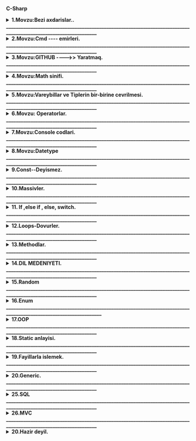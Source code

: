 <b>C-Sharp</b>

<details><summary><b>1.Movzu:Bezi axdarislar..</b></summary><br/>
<a href="https://stackoverflow.com/questions/449887/sending-e-mail-using-c-sharp">1.C# E-mail gondermek yolu !</a><br>
<a href="https://survey.stackoverflow.co/2022/#technology">2.Burada proqram dillerinin ilden ile inkisafina baxa bilerik !</a><br>
<a href="https://app.diagrams.net/#G1mSYKv9CSSXe6tr4bshxjfb5QuU_hI0kP">3.Alqoritim qurmaq ucun isdifade edilen sexemleri bize verir !</a><br>
<a href="https://learn.microsoft.com/en-us/dotnet/csharp/language-reference/keywords/">4.C# da acar sozlere baxmaq !</a><br>
<a href="http://www.java2s.com/Tutorial/CSharp/CatalogCSharp.htm">5.C# ders sayiti !</a><br>
<a href="http://extraconversion.com/base-number">6.Say sisteminin cevrilisi!</a></details>
<b>________________________________________________________________________________________________________________</b>

<details><summary><b>2.Movzu:Cmd ---- emirleri.</b></summary><br/>
1.<b>cd bosluq enter</b> oldugun fayila aparir.<br/> 2.<b>cd bosluq ..</b> bir fayil geri cixir.<br/> 3.<b>cd bosluq fayilin adi</b> adi qeyd edilen fayila kecit edir.<br/> 4.<b>cls</b>acilmis butun melumatlari temizleyir.<br/> 5.<b>dir</b> fayilin icine daxil olur.<br/> 6.<b>mkdir</b> yeni fayil yaradir.<br/> 7.<b>prompt $$</b> yeni setri dollar isaresi ile basladir.<br/> 8.<b>dotnet run</b> emri ise kodu ise salir.<br/> 9.<b>code .</b> visual studio coda kecid emridir.<br/> 10.<b>echo "" >>.gitignore</b> -- burada yeni cmd ekraninda .gitignore fayili yarada bilerik bu emirle.<br/> 11.<b>rundll32.exe user32.dll,LockWorkStation</b> komputeri cmd ile kilidlemek ucun olan emir.<br/>
<b><i>(Solutions and project)</i></b><br/>
QEYD. Cmd --qara ekrandan istifade ederek biz yeni solutions ve preject yarada bilerik.Bunun ucun bir nece etablari kecmeliyik.Evvelce yeni fayil yaratmaliyiq. Fayili ise mkdir emri ile yarada bilerik bunu yuxarida qeyd etmisem . Yeni Solutions ve project yaradaq..

1.  ci mkdir emri ile fayil yaradiriq.
2.  ci dotnet new sln --name (solutions adi meselen: code)
3.  cu project yaratmaq ucun--> dotnet new console --framework net6.0 --use-program-main emrinden istifade edirik .Burada isdesek net6.0 fersiyani istesek deyise bilerik.
4.  cu ise solutions ve projecti elaqelendiririk-->> dotnet sln (solution adi yeni:code) add 5.project\csproj sonlugu ile biten fayil ve enter.<br/>

<a href="https://learn.microsoft.com/en-us/dotnet/core/tools/dotnet-sln"><b>Axdaris yerine dotnet new sln --name MySolution</b>-yazdiqda asagidaki sekili tapmaq lazimdir.</a><br/>
<i>Sayita daxil olduqdan sonra bu (dotnet new sln --name MySolution) yazilisi tapib isdifade ede bilerik. </i><br/>

<p>
<img src="image\cs35.png" alt="Sekil silinib" title="Yeni solutions yaratmaq."/>
</p><br/>
<p> Axdaris yerine dotnet create new console app project yazzsaq yeni project yaratmaq ucun asagidaki sekil gelecekdir.
<img src="image\cs36.png" alt="Sekil silinib" title="Yeni project yaratmaq."/>
</p><br/> 14.<i> Yaratdigimiz solutions ve projecs elaqelendirmek ucun google axdarisa (dotnet add project solutions create) sayita daxil olduqdan sonra ise qarsimiza cixan (dotnet sln solution.sln add --solution-folder foo1\foo2\foo3 bar.csproj) yazilisdan istifade ederek elaqeni yaradiriq.</i><br/>
<p>
<img src="image\cs37.png" alt="Sekil silinib" title="Yeni solutions yaratmaq."/>
</p><br/>
</details>
<b>________________________________________________________________________________________________________________</b>

<details><summary><b>3.Movzu:GITHUB ---->> Yaratmaq.</b></summary><br/>
    QEYD. Github yaratmaq ucun profile daxil olub qeydiyatdan kecirik, daha sonra ise bir nece emirden isdifade ederek yeni repositories yarada bilerik .
    …or create a new repository on the command line

1.  git clone (linkimizi buraya yerlesdiririk).<br/>
2.  echo "dirnaq arasina ne isdesez yaza bilersiz">> README.md -------->>(readme fayili yaratmaq ucundur.)<br/>
3.  git init ---------->>>(git pafqasi yaratmaq ucundur )<br/>
4.  git add README.md ------->>(readmi fayilini testiq etmek ucun)<br/>
5.  git commit -m "first commit" -----(deyisikliye ad vermek ucun)<br/>
6.  git branch -M main<br/>
7.  git remote add origin https://github.com/xasiyevRandom method./taskkkk.git<br/>
8.  git push -u origin main<br/>
9.  Eger Github-a ilk defe qosuluruqsa onda asgidaki emirleri etmeliyik ardicilliqla.<br/>
<b>a.git</b> config --global user.name "xasiyevsamir"<br/>
<b>b.git</b> config --global user.email "qeydiyyatdan kecdiyimiz email."<br/>
<b>c.git</b> config --global user.password "qeydiyyatdan kecdikde yaratdigimiz password."<br/>
<b>d.git</b> config user.name "xasiyevsamir"<br/>
<b>e.git</b> config user.email "qeydiyyatdan kecdiyimiz email."<br/>
<b>f.git</b> config user.password "qeydiyyatdan kecdikde yaratdigimiz password."<br/>
Bu emirlerden istifade etmekle yeni repositories yarada bilerik!!!
</details>
<b>________________________________________________________________________________________________________________</b>

<details><summary><b>4.Movzu:Math sinifi.</b></summary><br/><br/>

1.<b>(Math.Pow(10,2))</b> ---> burada 10 kvadratini yazmisiq yeni (10\*10) .Bunu isdediyimiz kimi yaza bilerik yeni kub ve s. Meselen: Math.Pow(10,3) , (10,4).<br/> 2.<b>(Math.Log10)</b>---> ededin nece reqemli oldugunu tapir amma neticenin usdune mutleq 1 gelirik.<br/> 3.<b>(Math.sqrt)</b>----> koku tapmaq ucun istifada edilir.<br/> 4.<b>(Math.Round)</b>---> riyazi yuvarlasdirmaq ucun istifade edilir.<br/> 5.<b>(Math.Floor)</b>---> asagi yuvarlasdirmaq,yeni tam hisseye kimi atir.<br/> 6.<b>(Math.Ceiling)</b>---> yuxari yuvarlasdirmaq.<br/> 7.<b>(Math.PI)</b>---> pi deyeridir .hesabliyada isdifade ede bilerik.<br/> 8.<b>(Math.Abs)</b>--->Modulu tapmaq ucundur.<br/> 9.<b>(Math.Max)</b>--> ededin maksimumun tapir.<br/> 10.<b>(Math.Min)</b>--> ededin minumumun tapir.<br/>

</details>
<b>________________________________________________________________________________________________________________</b>

<details><summary><b>5.Movzu:Vareybillar ve Tiplerin bir-birine cevrilmesi.</b></summary>
23. Vareybillar bizim kod yazarken adlandirdigimiz hissedir ,yeni aldigimiz melumati, deyeri neyin daxilinde saxliyiriqsa bunlara vareybillar deyilir.Mes : int a =10; string b="cofe", double c=12.3;
burada a,b, ve c vareybil adlanir.Vareybillari biz teyin edirik. Burada 10, 12.3, "cofe" ise data adlanir yeni melumat.Burada int, string ve double ise bizim datatype adlanir.Yeni datatype datanin hansi tipdan oldugunu bildirir, fincanda cofe dedikde burda cofe data b vareybil string ise datatype-dir.Yeni fincanin hansi materialdan oldugunu bildirir yeni saxsi ve ya suse.
<b>DateType-larin Novleri .</b>DateType 2 novu var <b>(Value ve Refarence)</b><br/><details><summary><b>Value</b></summary>Reqem tipli datalari saxlamaq ucundur Mes:<b>int,double,float,byte</b><br/><b>Reqem Tiplerin Cevrilmesi.</b> Bunun 2 izahi var.<br/> <b>1.Implicit ot auto conversion.</b><br/><i>Sekilde gorduyumuz kimi az tutumlu datetype cox tutumlu datetype uzerine atriq yeni onsuzda short ve int byte uzerine gotre bilir ve buna gorede bu cevirmeye avtomatic implicit deyilir.Yeni avtomatiq olaraq cevrir problemsiz.</i>
<a href="https://learn.microsoft.com/en-us/dotnet/csharp/language-reference/builtin-types/integral-numeric-types">1.Reqem tiplere bax.</a><br/>
<a href="http://www.unitconversion.org/numbers/base-10-to-base-2-conversion.html">2.Say sistemlerine cevirmeler.</a><br/>
<p>
 <img src="image\cs1.png" width="300" height="200" alt="Sekil silinib" title="Cevirme avtomatic implicit"/>
 </p><br/>
 <b>2.Explicit conversion.</b><br/>
 <i>Sekilden gorduyumuz kimi int tipinden olan bir datani ondan kicik tipe int-e cevirmek isdemisik ve biz cevirerken (short) yazmaqla demisik ki problem yoxdu int tipinde olan datani short tipi qebul ede bilecek ve qebul ede bilmese mesuliyyeti uzerime gotrurem .Eger short gotre bilmerse hemin tipi dovur edir ve ozu gotre bileceyi datada dayanir.Eger biz problem oldugu halda bize melum olmagini isdesek <b>checked</b>-ile biz bu erroru gore bilerik.</i>
 <p>
 <img src="image\cs2.png" width="300" height="200" alt="Sekil silinib" title="Explicit conversion."/>
 <img src="image\cs3.png" width="300" height="200" alt="Sekil silinib" title="Checked erroru."/>
</p>
<i><b>dec>lon>doub>int>short>byte</b>.Reqem tipli datatiplerin tutumuna gore muqayisesi.</i>
<p>
<i>Reqem tipleri asagidakilardir.</i>
 <img src="image\cs44.png"  alt="Sekil silinib" title="Reqem tipleri"/>
</p>
 </details>
<details><summary><b>Refarence</b></summary><br/>Metin tipli datalari saxlamaq ucundur Mes:<b>string, char, class,Method,Massiv ve s.</b><br/>
<b><i>1.Convert.ToInt32</i></b>----> <i>Butun tiplerden cevirme apara bilir Parse dan ferqli olaraq.</i><br/>
<b><i>2.Tipin adi.Parse</i></b> ----> </i>Yalniz reqem tipli stringleri cevire bilir. mes: "123". Yeni string olmayan neyise cevire bilmir</i>.<br/>
<b><i>3.Tipin adi.TryParse(date, out Tipin adi a)</b></i>---> <i>bu cevirme digerlerinden ferqlenir yeni geriye bool (ture,false) qaytarir yeni cevrile bilir ya cevrile bilmir .</i></details>
</details>
<b>________________________________________________________________________________________________________________</b>

<details><summary><b>6.Movzu: Operatorlar.</b></summary>
Operatorlar bir nece yere ayrilirlar bunlar asagidakilardir.
<p>
 <img src="image\cs4.png" width="650" height="400" alt="Sekil silinib" title="Operatorlar."/>
 </p><br/>

 <details><summary><p><b>Sade operatorlar--></b>
 <img src="image\cs6.png" width="300"  alt="Sekil silinib" title=" Sade Operatorlar."/>
 </p></summary>
 <p>
 <img src="image\cs38.png"  alt="Sekil silinib" title=" Umumi sade emelliyat."/>
 </p>
<p>
 <img src="image\cs5.png" width="30px" height="30px" alt="Sekil silinib" title=" Toplama Operatoru."/>
 __Toplama emeliyyatini yerine yetirmek ucundur.<b> int number=number1+number2</b><br/>
 <img src="image\cs7.png" width="30px" height="30px" alt="Sekil silinib" title=" Cixma Operatoru."/>
 __Cixma emeliyyatini yerine yetirmek ucundur.<b> int number=number1-number2</b><br/>
 <img src="image\cs8.png" width="30px" height="30px" alt="Sekil silinib" title="Vurma Operatoru."/>
 __Vurma emeliyyatini yerine yetirmek ucundur.<b> int number=number1*number2</b><br/>
 <img src="image\cs9.png" width="30px" height="30px" alt="Sekil silinib" title="Bolme Operatoru."/>
 __Bolme emeliyyatini yerine yetirmek ucundur.<b> int number=number1/number2</b><br/>
 <img src="image\cs10.png" width="30px" height="30px" alt="Sekil silinib" title="Qaliq Alma Operatoru."/>
 __Qaliq alma emeliyyatini yerine yetirmek ucundur.<b> int number=number1%number2</b><br/>
 <img src="image\cs11.png" width="30px" height="30px" alt="Sekil silinib" title="Bir artirma Operatoru."/>
 __Bir artirma emeliyyatini yerine yetirmek ucundur.<b> int number=5; number++;</b><br/>
 <img src="image\cs12.png" width="30px" height="30px" alt="Sekil silinib" title="Bir azaltma Operatoru."/>
 __Bir azaltma emeliyyatini yerine yetirmek ucundur.<b> int number=5; number--;</b><br/>
 </p></details>
 <details><summary><p><b> Mentiqsel operatorlar--></b>
 <img src="image\cs13.png" width="300"  alt="Sekil silinib" title="Mentiqsel operatorlar."/>
 </p></summary>
 <img src="image\cs14.png" width="30px" height="30px" alt="Sekil silinib" title="Beraberdir Operatoru."/>
 __Beraberdir sertini yoxlamaq ucun operatordur ve geriye <b><i>true, false</i></b> qaytarir.<b></b><br/>
 <img src="image\cs15.png" alt="Sekil silinib" title="If ile yoxlamaq."/><br/>
 <img src="image\16.png" width="30px" height="30px" alt="Sekil silinib" title=" Ferqli Beraberdir Operatoru."/>
 __ Ferqli Beraberdir sertini yoxlamaq ucun operatordur ve geriye <b><i>true, false</i></b> qaytarir.<b></b><br/>
 <img src="image\cs16.png" alt="Sekil silinib" title="If ile yoxlamaq."/><br/>
 <img src="image\cs17.png" width="30px" height="30px" alt="Sekil silinib" title="Boyukdur Kicikdir Operatoru."/>
 __ Boyuk ve ya Kicik olub olmadigini yoxlamaq ucun operatordur ve geriye <b><i>true, false</i></b> qaytarir.<br/>
 <img src="image\cs18.png" alt="Sekil silinib" title="If ile yoxlamaq."/><br/>
 <img src="image\cs19.png" width="30px" height="30px" alt="Sekil silinib" title="Boyuk beraberdir Kicik beraberdir Operatoru."/>
 __ Boyuk beraberdir ve ya Kicik beraberdir olub olmadigini yoxlamaq ucun operatordur ve geriye <b><i>true, false</i></b> qaytarir.<br/>
 <img src="image\cs20.png" alt="Sekil silinib" title="If ile yoxlamaq."/><br/>
 <p>
 </details>
<details><summary><p><b>Serti operatorlar--></b>
 <img src="image\cs21.png" width="300"  alt="Sekil silinib" title="Serti operatorlar."/>
 </p></summary>
 <p>
 <img src="image\cs22.png" width="30px" height="30px" alt="Sekil silinib" title="Ve Operatoru."/>
 __ Ve operatoru butun sertlerin dogru olub olmadigini yoxlamaq ucun operatordur ve geriye <b><i>true, false</i></b> qaytarir. Butun sertler mutleq dogru olmalidir.Qeyd edek ki VE operatoru butun sertlerin her birini yoxlayir ki belke sonuncu sert false oldu diye.<br/>
 <img src="image\cs23.png" alt="Sekil silinib" title="If ile yoxlamaq."/><br/>
 <img src="image\cs24.png" width="30px" height="30px" alt="Sekil silinib" title="Ve ya Operatoru."/>
 __ Ve ya operatoru sertlerin hec olmasa biri dogru olub olmadigini yoxlamaq ucun operatordur ve geriye <b><i>true, false</i></b> qaytarir.Sertlererin hec olmasa biri mutleq dogru olmalidir.Qeyd edek kiVE YA operatoru evvelki sertlerde true gorse diger sertleri yoxlamir cunki VE YA operatorununa bir ture serti de qanedir.<br/>
 <img src="image\cs25.png" alt="Sekil silinib" title="If ile yoxlamaq."/><br/>
 <img src="image\cs26.png" width="30px" height="30px" alt="Sekil silinib" title="Inkar Operatoru."/>
 __ Inkar operatoru eger sertde <i>ture</i> gelse onu <i>false</i>, <i>false</i> gelse ise <i>true </i>edecekdir.<br/>
 <img src="image\cs27.png" alt="Sekil silinib" title="If ile yoxlamaq."/><br/>
 </p></details>
 <details><summary><p><b>BitWise operatorlar--></b>
 <img src="image\cs28.png" width="300"  alt="Sekil silinib" title="BitWise operatorlar."/>
 </p></summary>
 <p>
 <b>Hazirlanmayib.</b>
 </p>
 <p></details>
<details><summary><p><b>Teyin operatorlar--></b>
 <img src="image\cs29.png" width="300"  alt="Sekil silinib" title="Teyin operatorlar."/>
 </p></summary>
 <p>
 <img src="image\cs30.png" width="30px" height="30px" alt="Sekil silinib" title="Data Cix menimsetme Operatoru."/>
 __ Bu operatoru qisa yazilisda isdifade edirik .Sekilde baxa bilersiz.<br/>
 <img src="image\cs32.png" width="300"  alt="Sekil silinib" title="Qisa yazilis izah."/><br/>
 <img src="image\cs33.png" width="30px" height="30px" alt="Sekil silinib" title="Data Topla menimsetme Operatoru."/>
 __ Bu operatoru qisa yazilisda isdifade edirik .Sekilde baxa bilersiz.<br/>
 <img src="image\cs31.png" width="300"  alt="Sekil silinib" title="Qisa yazilis izah."/>
 <h1>Eyni ile vurma bolme eynidir.</h1>
 </p>
</details>
<details><summary><p><b>Muxdelif emeliyyat operatorlar--></b>
 <img src="image\cs34.png" width="300"  alt="Sekil silinib" title="Muxdelif emeliyyat operatorlar"/>
 </p></summary>
<i><b>Sizeof(int)-</b>DateType nece byte yer tutdugunu bildirir.</i><br/>
 <img src="image\cs39.png" width="300"  alt="Sekil silinib" title="Sizeof operatorlar"/>
 <img src="image\cs40.png" width="300"  alt="Sekil silinib" title="Netice"/><br/>
 <i><b>typeof(int)-</b>Datanin tayipini yoxlamaq ucundur.</i><br/>
 <img src="image\cs41.png" width="300"  alt="Sekil silinib" title="typeof operatorlar"/>
 <img src="image\cs42.png" width="300"  alt="Sekil silinib" title="Netice"/><br/>
 <i><b>?-null operatoru</b>-Reqem tipli datalar hec vaxd null ola bilmez ama biz mecbur ede bilerik ki o null olsun ve olanda serte girsin.</i><br/>
 <img src="image\cs43.png" width="300"  alt="Sekil silinib" title="?-null operatorlar"/>
 </p></summary>
</details></details>
<b>________________________________________________________________________________________________________________</b>

<details><summary><b>7.Movzu:Console codlari.</b></summary>
1.<b>Console.Write();</b> ---> bu kod vasitesi ile biz ekranda her hansi bir melumati cap(yazdira) ede bilerik.Yazini cap edir ve nobeti yazini cap etdirende qarsisina alir yeni Console.Write("Random method.")
Console.Write("xasiyev") netice---> Random method.xasiyev olacaqdir. oldugu setirde qalir.<br/> 2.<b>Console.WriteLine();</b> ---> bu yuxaridaki emirle eynidir lakin bu emirde eyni setirde deyil novbeti setire kecid olunur.<b>Netice----> Random method. </b> --->> xasiyev olacaqdir.<br/> 5.<b>Console.Redkey();</b> yazilmis her hansi melumati oxumaq ucun ekranda gozluyer bir melumat daxil etdikde ise baglanar.<br/> 6.<b>var key=Console.ReadKey(), (key.Key==ConsoleKey.Enter)</b>bu yazilisla biz isdifadecinin hasi duymeni sabasini izah ede bilerik.<br/> 7.<b>Console.ReadLine();</b> istifadeciden melumat almaq ucun ekranda gozluyer melumati daxil edib enteri basdiqada melumati bize getrir.<br/> 8.<b>Console.CursorTop()</b> bu method ise kursorun hal hazirki durdugu yeri gosderir.<br/> 9.<b>Console.SetCursorPosition(0,Console.CursorTop)</b> bu method ile cursoru harda durmagindan asli olmayaraq hemin setrin ilk baslangicina getrir.burada sifir o demekdirki hemin setr olsun Console.CursorTop ise hemin setirde kursorun hal hazirki durdugu yer.<br/> 10.<b>Console.WindowWidth</b> bu ise console ekrani boyunca demekdir.<br/>
</details>
<b>________________________________________________________________________________________________________________</b>

<details><summary><b>8.Movzu:Datetype</b></summary>
<b>Datetype 4 yere ayrilir .<i>(Metin, reqem, mentiqi, zaman......).....</i><a href="https://www.w3schools.com/cs/cs_data_types.php">Datetype baxin --></a><br/></b><br/>
<details><summary><b>Metin tipli Datetipe.</b></summary>
1.<b>string</b> --> Her hansi bir metin tipli melumatlari saxlamaq ucun istifade edilir.Mes: <b>string name ="Random method.", "Random method. 123","1234".</b> stringin uzunlugu <b>name.Lenght</b> propertisi ile tapilir, bu zaman bosluqlarda sayilir.mes: <i>"Random method. 123" de uzunluq</i><b> 9 dur.</b><br/>
</details>.

<b></b><br/> 2.<b>(Char)</b> --> bu tipde string tipi kimi eynidir lakin bir metin yeni A,B daxil etdikde istifade edrik eyni zamanda string de istifade etmek dogrudur .<b>string ve char methodlari</b><br/> -<b>(Join())</b> (qosmaq,birlesdirmek menasini verir) bu method ile metinleri bir birine isdediyimiz sekilde birlesdire bilerik. Mes: <b>string name1=string.Join("*",name)</b> -->Netice:Random method.*Random method. 123*1234 string[] ve char[] massivine ayitdir.<br/> -<b>(ToCharArray())</b> bu method ile stringde olan metni herif herif Char[] masivine yazdira bilerik.<br/> -<b>(Array.Reverse())</b> bu method masivlerin sonuncu ideksinden baslar sifirinci idekse atar sora axirdan 2ci ideksi birinci indekse atar ve s.<br/> -<b>(Data.PadLeft(6,'0'))</b> bu method sola isdenilen simvolu ve ya bolsulugu atmaq ucundur.Burda sola 6 sifir atdiq.<br/> -<b>(Data.PadRight(6,'0'))</b> bu method saga isdelinen simvolu ve ya boslugu atmaq ucundur.Burda saga 6 sifir atdiq.<br/> -<b>(Data.ToUpper())</b> bu method gelen ve ya elimizde olan datani hamisini boyuk heriflere cevirir.<br/> -<b>(Data.ToLower())</b> bu method gelen ve ya elimizde olan datanin hamisini kicik herife cevirir.<br/> -<b>(Data.Substring(0,4))</b> bu method datada necenci indeksden deyrikse ordan basliyir ve nece element gotur deyirikse o qederini gotrur, mes:burda 0-ci indeksden basliyir ve 4 element gotrur.<br/> -<b>(Data.IndexOf)</b>(indeks menasina gelir)--> bu method ise massiv ve ya kolleksionun daxilinde her hansi data var sa onun indeksini geri int olaraq donur.mes:<b>(int indeks= A1.IndexOf("Random method.");)</b> sozu varsa gedib onun indeksini tapib getrir.Amma qeyd edek ki bu method qarsisina cixan birinci elementin indeksini gotrur ve emeliyyati bitrir ,yeni orda bir nece Random method. sozu olsa ilk qarsisina cixani goturecekdi. Qeyd: edeki eger axdardigimiz soz orada yoxdursa int olaraq geri donus <b>-1</b> olacaqdir .Cunki sifir ozu mumkun indeksdir.<br/> -<b>(Data.Replace("Random method.","valeh"))</b> bu method ise metinde olan isdenilen datani basqa data ile deyismeye imkan verir.Burada Random method. sozunu metinden cixarib valeh sozunu elave etdik.<br/> -<b>(Data.Trim())</b> bu method sonda ve evvelde ki bosluqlari ve ya <b>Data.Trim('*')</b> sonu ve evelindeki ulduz ve ya diger simvollar olarsa olarida silecek.<br/> -<b>(Data.TrimStart())</b> bu methodda trimden toreyib ve ondan ferqli olaraq datanin evvelindeki boslugu ve ya simvolu silir.<br/> -<b>(Data.TrimEnd())</b> bu methodda trimden toreyib ve ondan ferqli olaraq datanin sonundaki boslugu ve ya simvollari silir.<br/> -<b>(Data.LastIndexOf())</b> IndexOf ile eyni isi gorur sadece axdarisa sondan baslayir ve ilk dogru melumati tapan kimi onun indeksini int olaraq geri donur ve emeliyyatii bitirir.Qeyd: LastIndexOf sondan basliyaraq yoxlayir ve ilk uygun datanin ik elementinin indeksini geri qaytarir mes:(Random method.) axdarsaq s- herifinin indeksini bize geri donus edecek.<br/> -<b>(Data.Insert(1,"salam"))</b> bu method ile isdenilen indekse isdediyimiz datani elave ede bilerik.burada 1ci indekse salam sozunu elave etdik.<br/> -<b>(Data.Remove(1,2))</b> bu method ile isdenilen indeksden baslayib sile bilerik eyni zamanda silme araliginida biz veririk meselen biz burda 1 ci indeksden basla 2 element sil demisik.<br/> -<b>string s=new string('\*',3)</b> --> bu o demekdir ki 3 dene <b>\*\*\*</b> yazdiracaq.Amma method deyil string obyektidir.<br/> 4.<b>StringBuilder sb = new StringBuilder();</b> bu da bir sinifdir ve metinlerle isleyir ve string tiplerinden daha cox suretlidi kolleksiondur demek olar ki. ve onun metodlari asagidakilardir.<br/>

-<br>sb.Append("Random method.")</b> bu methodun komeyi ile datani stringbuilder e elave etmek olar.Bu methodun 25 overladi var ve demek olarki butun tipleri stringbuilder e elave etmek olur.<br/> -<b>sb.AppendLine()</b> bu method ise datani elave edir ve novbeti datani bir asagi setre elave edir.BU methodun 3 overladi var yeni bezi tipleri stringe cevrib gondermeliyik.<br/> -<b>sb.AppendFormat("{0}{1}",2,3)</b> bu method ile stringleri datalara uygun yaza bilerik.Burada 0 ci indekse 2 1ci indekse ise 3 atdi.<br/> -<b>sb.AppendJoin()</b> bu method ise stringlerde oldugu kimi burdada datalari bir birine isdediyimiz kimi birlesdirir.<br/> -<b>sb.Clear()</b> bu method ile datani sile bilerik.<br/> -<b>sb.Length</b> bu ise method deyil sadece uzunlugunu tapa bilerik stringbuildin.<br/> -<b>sb.Capacity</b> bu da method deyil sadece ayirdigi yerdir .<br/>

5.<b>(object)</b> bu tip uzerine butun tipleri ala bilir yeni inti, double, string ve s.Lakin uzerine aldigi tipi o tip kimi de cixarmalidir. int a=10; object b=a;(qutulama boxing) int c=(int)b;(qutudan cixartma unboxing). bunlari intin dauble kecidi ve double
inte kecidi ile qarisdirmaq olma . Cox oxsasada coxda ferqlidirler. object tipin eslinde xaricden nese gelerse saxlanilmasi uc isdifade oluna biler. Cunki biz xaricden hansi tipin geleceyini bilmirik .<br/> 6.<b>(var)</b>---> Var sagina baxaraq datanin hansi tipden oldugunu anliyir. var tip deyil .<br/> 7.<b>(dynamic)</b> tipdir ve onun icindeki datalara baxa ve uzerinde emeliyat apara bilerik.sadece sehv nese daxil etdikde error bizden gizledir.<br/> 8.<b>(as)</b> bu kivord obyekte geden tipin hansi tip oldugunu bilmek ucun ve as kivordu geriye null qaytarir. Null ola bileceyini demek isdiyirikse ? isaresinden istifade edirik mes: byte? a=b as byte?.<br/> 9.<b>(is)</b> bu kivord de eyni ile as benzeyir yeni opject den gelen bayitdirmi int c =10; object v=c; (v is byte) ve ya (v is int)<br/>

<p><img src="image\cs46.png" height="500px"  alt="Sekil silinib" title="Interpolisin yazilisi."/></p>
</details>
<b>________________________________________________________________________________________________________________</b>
<details><summary><b>9.Const--Deyismez.</b></summary>
<p><img src="image\cs45.png" width="300"  alt="Sekil silinib" title="Const-Sabit."/></p>
</details>
<b>________________________________________________________________________________________________________________</b>
<details><summary><b>10.Massivler.</b></summary>
 <i>
 <b>(int[] number=new int[3])</b> --> burada biz int vassivi yaratdiq .Massivler muxdelif tiplerden ola biler.Burada int[3] 3 reqemi masivvin nece elementli olmasini yeni nece int tipinden data saxlamasini gosderir.Burada 3 indeksli yeni 3 data saxlanilir.Lakin komputer sayarken 0 dan saymaga baslayir.Yeni (0,1,2) burda saysaq 3 data saxlamaq olar yeni 0 ci indeksde bir data ve digerlerinde eynisi.Massivlerin mehtodlari var ve biz bu methodlari istifade etmek ucun <b>Array.</b> klasindan isdifade edirik .Yeni massiv ucun hansi methodu cagirsaq Array. deyirik.BU methodlar asagidakilardir.
 </i>
<p><img src="image\cs47.png"   alt="Sekil silinib" title="1 olculu Massivler."/></p>
<a href="https://learn.microsoft.com/en-us/dotnet/csharp/programming-guide/arrays/multidimensional-arrays">1.Cox olculu massiv !</a><br/>
<b>Iki olculu massiv</b>.<i>Yuxaridaki sekildeki massiv 1 olculu massivdir 2 olculu massiv ise asagidakidir.</i><br/>
<p><img src="image\cs48.png"   alt="Sekil silinib" title="2 olculu Massivler."/></p>
<b>(int[] number=new int[3])</b> --> burada biz int vassivi yaratdiq .Massivler muxdelif tiplerden ola biler.Burada int[3] 3 reqemi masivvin nece elementli olmasini yeni nece int tipinden data saxlamasini gosderir.<br/>Burada 3 indeksli yeni 3 data saxlanilir.Lakin komputer sayarken 0 dan saymaga baslayir.Yeni (0,1,2) burda saysaq 3 data saxlamaq olar yeni 0 ci indeksde bir data ve digerlerinde eynisi.<br/>Massivlerin mehtodlari var ve biz bu methodlari istifade etmek ucun <b>Array)</b> klasindan isdifade edirik .Yeni massiv ucun hansi methodu cagirsaq Array. deyirik.BU methodlar asagidakilardir.<br/>
<b>1.Array.Resize(ref massiv, a))</b> bu method ile biz masssivin nece elementli oldugunu bilmediyimiz halda isdifade ederek her defe massivin uzunlugunu artira bilerik ve ref massiv ve int a datalarini qebul edir.<br/>
<b>2.Array.IndexOf()</b>(indeks menasina gelir)--> mena olaraq eyni isi gorur ferqi odur ki massivlerde <b>Array.)</b> diye cagrilir stringlerde ise <b>data.)</b> cagrilir.<br/>
<b>3.Array.Reverse()</b> bu method masivlerin sonuncu ideksinden baslar sifirinci idekse atar sora axirdan 2ci ideksi birinci indekse atar ve s. mena olaraq eyni isi gorur ferqi odur ki massivlerde <b>Array.)</b> diye cagrilir stringlerde ise <b>data.)</b> cagrilir.<br/>
<b>4.Sort()</b>(menasi A-Z e duzmek,siralamaqdir)-> A-Z e siraliyir metinleri ve reqemleri ise kicikden boyuye. mena olaraq eyni isi gorur ferqi odur ki massivlerde <b>4.Array.</b> diye cagrilir stringlerde ise <b>data.)</b> cagrilir.<br/>
<b>5.Array.Clear())</b> bu method ile massivin butun indekslerindeki elementleri hamisini sifir edir.<br/>
<b>6.Array.Exists(array, a => a == 10); int[] array = { 1, 5, 3, 4, 5, 4, 7, 8, 11, 10, 11, },)</b> bu method ise massivin icinde bize lazim olan eded var yoxsa yoxdur diye bize cavab verir ve geri donus ture ve false doner. Burada => boyukdur lamda isaresi adlanir ve yoxluyur ve cavab qaytarir , gorunduyu kimi biz burada massivde 10 reqemin olub olmamisini yoxlamisiq ve bize ture cavabini donecekdir.<br/>
<b>7.Array.FindAll(array, a => a == 5))</b> bu method da Array.Exists ile eyni isi gorur yeni axdardigimizi tapir ferqli olaraq ture,false deyil tapdigi datanin ozunu geri doner.<br/>
<b>8.Array.Copy(array,Newarray , 2, 5))</b> bu method ile bir massivdeki datani diger massive kopyaliya bilerik ve bunun ucun hansi massivden gotureceyikse onu qeyd edirik yeni massiv hansi olacaqsa onu qeyd edirik ve necenci indeksden baslasin kopyalamaga onu ve sonda nece element kopyalanacaq onu qeyd edirik.<br/>
</details>
<b>________________________________________________________________________________________________________________</b>
<details><summary><b>11. If ,else if , else, switch.</b></summary>
<i>Serti skopkalar--Bir nece sertin eyni anda yoxlanmasini isdeyirikse bir nece <b>if</b> yazmaliyiq ki butun sertlere daxil olsun eks halda ise bir <b>if</b> ve bir nece <b> else if</b> yazmaliyiq bu halda yalniz dogru serte daxil olacaq yeni butun sertleri bir bir yoxlamiyacaq . <b>else</b> ise ifin eksini bildirir. If olmadan else if ve ya else yazmaq olmaz.<b>if</b> -den sonra bir nece if ve ya else if yaza bilerik.</i><br/>
<p><img src="image\cs49.png"   alt="Sekil silinib" title="If ,else if , else,."/></p>
<i>switch skopqasi</i>
<p><img src="image\cs50.png"  width="350"   alt="Sekil silinib" title="switch."/></p>
<p><img src="image\cs51.png"  width="350"   alt="Sekil silinib" title="switch ferqli case olduqda ve eyni isi gordukde."/></p>

</details>
<b>________________________________________________________________________________________________________________</b>
<details><summary><b>12.Loops-Dovurler.</b></summary>
<i>Dovurlerin bir nece novleri var bunlara misal olaraq asagidakilari gosdere bilerik.
</i>
<ul type="square">
  <li><b>for loop;</b></li>
  <li><b>while loop;</b></li>
  <li><b>do while loop;</b></li>
  <li><b>foreach loop;</b></li>
</ul>
<i><b>for loop</b>.Asagidaki sekilde sertin yerine yeni for ne qeder dovur etmelidir yerine <b>true</b> yazdiqda sonsuz dovre dusecek.
</i><br/>
<p><img src="image\cs52.png"    alt="Sekil silinib" title="for loop"/></p>
<i><b>break-(qirmaq) ve contiune-(davam etmek)</b>.Acar sozlerdir ve dovur olduqda dovru isdediyimiz zaman qira ve ya davam etdire bilerik.Bu acar sozleri butun loop-larda isdifade ede bilerik.</i>
<p><img src="image\cs53.png"    alt="Sekil silinib" title="Acar sozler."/></p>
<i><b>while loop</b>. While dovru true,false qebul edir yeni ture oldugu muddetce dovur davam edecekdir.Ne zaman dovur false olarsa o zaman dovur bitecekdir.</i><br/>
<p><img src="image\cs54.png"    alt="Sekil silinib" title="While loop."/></p>
<i><b>do While loop</b>. Bu loop da While loop ile eynidir yalniz bir ferqi odur ki en azi emeliyyata bir defe girir sonra serti yoxlayir yeni sert sonda yoxlanilir true ise dovur davam edir false olduqda ise dovur bitir.</i><br/>
<p><img src="image\cs55.png"    alt="Sekil silinib" title="do While loop."/></p>
<i><b>foreach loop</b>. Bu dovur indeksli olan datalarda isdifade edile biler meselen massivler ve s.</i><br/>
<p><img src="image\cs56.png"    alt="Sekil silinib" title="foreach loop."/></p>
<i><b>goto l1</b>.Bu dovur ise yuxaridakilardan ferqli olaraq biz sert dogru olduqda yeniden kodu oxmagini yeni yeniden baslamasini isdiye bilerik.Asagidaki sekilde daha yaxsi izah edilib. Diger dovur ise method-un icinde ozunu cagirmaqdi asagidaki sekilde her iki mmisal gosterilib.</i><br/>
<p><img src="image\cs57.png"    alt="Sekil silinib" title="goto l1."/></p>
<p><img src="image\cs58.png"    alt="Sekil silinib" title="Method ile dovur."/></p>

</details>
<b>________________________________________________________________________________________________________________</b>
<details><summary><b>13.Methodlar.</b></summary>
<i><b>(Methodlar)</b>----> methodlar kod yazarken bize cox komeklik edir yeni bir method yazib bir hissesi eyni olan tapsiriqda yeniden cagirib isdifade ede bilerik.Biz yeni metodlar yarada bilerik.Methodlar geriye deyer qaytaran ve geriye deyer qaytarmiyan olur.Geriye deyer qaytaran methodlarda <b>return)</b> acar sozunden isdifade olunur.Methodlari Class-larin daxilinde yaradilir ve isdediyimiz qeder method yarada bilerik .Methodlar eyni adli olduqda gonderilen <b>datatype-lari)</b> ferqli olmalidir.Mes: Topla methodu <b>int number)</b> qebul edirse novbeti Topla methodu <b>int number,int a)</b> qebul etmelidir ve s.Deqiq desek method adlari eyni olduqda onlarin data qebul etmelerinin sayi ferqli ve ya daxil olan datanin tipleri ferqli ya da ki daxil olunan datalarin sayi eyni olsa yerleri ferqli olmalidir.Geri deyer qaytarmayan methodlari ise <b>void</b>--> adlanir yeni hecne deyer qaytarmir.</i><br/>
<i><b>1.Geri deyer qaytarmayan method yeni return olmayan method.</b></i><br/>
<p><img src="image\cs59.png"    alt="Sekil silinib" title="return olmayan method."/></p>
<i><b>2.Geri deyer qaytaran method yeni return olan method.Sekilde gorunduyu kimi ArrayList geri donus olunur.</b></i><br/>
<p><img src="image\cs60.png"    alt="Sekil silinib" title="return olan method."/></p>
<i><b>2.Geri deyer qaytaran ve deyer alan method yeni return olan deyer teleb eden method.Sekilde gorunduyu kimi bir deyer daxil edilir ArrayList geri donus olunur.</b></i><br/>
<p><img src="image\cs61.png"    alt="Sekil silinib" title="return olan deyer alan method."/></p>
</details>
<b>________________________________________________________________________________________________________________</b>

<details><summary><b>14.DIL MEDENIYETI.</b></summary>
1.  <b>(Console.OutputEncoding = Encoding.Unicode;)</b> biz elimizde olan datani cole yeni fronta gondererken bu codu yazmaliyiq ki bezi herifleri tanimir ve onlarida tanisin.<br/>
2.  <b>(Console.InputEncoding = Encoding.Unicode;)</b> biz colde olan datani yeni frontda olan datani iceri back e gonderirikse bu codu yazmaliyiq ki duzgun olaraq daxil etsin.<br/>
3.  <b>(CultureInfo ce = new CultureInfo("az-Latn-AZ"); Thread.CurrentThread.CurrentCulture = ce;)</b> bunu yazdiqda ise proqram sirf azerbaycan dilinde isleyecek <b>Culture-(medeniyet), Thread-(Movzu), Current-(Cari, indiki), --menasina gelir)</b>.<br/>
4.  <b>(System.Threading.Thread.Sleep(1000);)</b> bu ise gozlemedi yeni saniye seklinde 1000-1 saniyedir. <b>Sleep()-yatmaq ,qalmaq, gozlemek, menasina gelir)</b>.<br/>
5.  <b>Stopwatch stopwatch = new Stopwatch();)</b> bu da bir sinifdir lakin bu melumat saxlamaq ucun deyil sadece yazdigimiz codlarin nece saniye erzinde isliyib basa catdigini bilerik. Bunun da methodlari vardir.<br/>
- <b>stopwatch.Start())</b> bu methodu ise baslamamisdan evvel ise salmaq ucundur.<br/>
- <b>stopwatch.Stop())</b> bu method ise is bitenden sonra isdifade edilir ki it bitene qeder olcsun.
</details>
<b>________________________________________________________________________________________________________________</b>
<!-- RANDOM -->
<details><summary><b>15.Random</b></summary>
<i><b>Random classi texmini reqemler goturmek ucun isdifade edilir.Onun bir nece methodu vardir ve onlar asagidakilardir.</b></i><br/>
<i>1->rnd.Next()</i><br/>
<i>2->rnd.Next(<b>int.maxvalue</b>)</i><br/>
<i>3->rnd.Next(<b>int.minvalue, int.maxvalue</b>)</i><br/>
<i>4->rnd.NextDouble()</i><br/>
<i>5->rnd.NextInt64()</i><br/>
<i>6->rnd.NextInt64(<b>long maxvalue</b>)</i><br/>
<i>7->rnd.NextInt64(<b>long minvalue, long maxvalue</b>)</i><br/>
<i>8->rnd.NextBytes(<b>massiv</b>);</i><br/>
<i>9->rnd.NextSingle()</i><br/><br/><br/>
<p>
<b>1->rnd.Next() </b>--<i>Bu method ile biz 0-dan integer-in maximumu qeder yeni (int.maxvalue) qeder texmini bir reqem verir.</i><br/>
<img src="./image/cs64.png" width="400px" height="300px"    alt="Sekil silinib" title="Random metho."/>
 <img src="./image/cs65.png" width="400px" height="300px"   alt="Sekil silinib" title="Random method."/><br/><br/><br/>
<b>2->rnd.Next(15) </b>--<i>Bu method ile biz 0-dan 15-ə qeder texmini bir reqem verir.Burada 0 daxildir 15 ise yox.</i><br/>
<img src="./image/cs66.png" width="400px" height="300px"    alt="Sekil silinib" title="Random method."/>
 <img src="./image/cs67.png" width="400px" height="300px"   alt="Sekil silinib" title="Random method."/><br/><br/><br/>
<b>3->rnd.Next(5,21) </b>--<i>Bu method ile biz 5-dan 21-ə qeder texmini bir reqem verir.Burada 5 daxildir 21 ise yox.Yeni biz elde etdiyimiz texmini reqemlerin hansi araliqda olmasini ozumuz teyin ede bilerik.</i><br/>
<img src="./image/cs68.png" width="400px" height="300px"    alt="Sekil silinib" title="Random method."/>
 <img src="./image/cs69.png" width="400px" height="300px"   alt="Sekil silinib" title="Random method."/><br/><br/><br/>
 <b>4->rnd.NextDouble() </b>--<i>Bu method ile biz 0-dan 1-ə qeder texmini bir reqem verir.Burada 1 daxil deyil.</i><br/>
<img src="./image/cs70.png" width="400px" height="300px"    alt="Sekil silinib" title="Random method."/>
 <img src="./image/cs71.png" width="400px" height="300px"   alt="Sekil silinib" title="Random method."/><br/><br/><br/>
 <b>5->,6->,7-> rnd.NextInt64() </b>--<i>Bu method ile biz 0-dan long.maxvalu qeder texmini bir reqem verir.Boyuk reqemler saxlamaq ucundur.Integer kimi 3 overloads var yeni elave yuklenmesi.</i><br/>
<img src="./image/cs72.png" width="400px" height="300px"    alt="Sekil silinib" title="Random method."/>
 <img src="./image/cs73.png" width="400px" height="300px"   alt="Sekil silinib" title="Random method."/><br/><br/><br/>
 <b>8-> rnd.NextBytes(data) </b>--<i>Bu method ile biz byte massivini texmini 0 ile 256 arasinda reqemler ile doldura bilerik.Yalniz byte massivi ucun kecerlidir.</i><br/>
<img src="./image/cs74.png" width="400px" height="300px"    alt="Sekil silinib" title="Random method."/>
 <img src="./image/cs75.png" width="400px" height="300px"   alt="Sekil silinib" title="Random method."/><br/><br/><br/>
 <b>9-> rnd.NextSingle() </b>--<i>Bu method ile bize float deyerini geri qaytarir.</i><br/>
<img src="./image/cs76.png" width="400px" height="300px"    alt="Sekil silinib" title="Random method."/>
 <img src="./image/cs77.png" width="400px" height="300px"   alt="Sekil silinib" title="Random method."/><br/><br/><br/>
</p>
</details>
<b>________________________________________________________________________________________________________________</b>
<!-- ENUM -->
<details><summary><b>16.Enum</b></summary>
1. <b>(enum)</b> enum ne demekdir ?.Enum ile limitli sayda olan secimleri yarada bilerik yeni hefdenin gunleri ilin aylarini ve ya sistemde menyulari ve s. yaratmaq olar.<br/>Enum susmaya gore <b>(intden)</b> toreyib ve biz diger tiplerden yeni tam olan tiplerden torede bilerik mes: byte ,sbyte,short ve s.<br/> Her hansi tipden toretmek isdedikde <b>public enum (MonthName:byte)</b> qeyd etmek lazimdir . Enumlar da 1 ve bir nece secim bir secimden aslidirsa ele qurmaq olar ki hemin secimler isdediyimiz secimden asili olsun .<br/>Enum ozune mexsus xususiyyeti var bu xususuyyet 2-lik say sisteminde kodlardan aslidir.<br/> Enum-larda <b>( | )</b> toplama yeni iklikde olan kodlarin toplami <b>(&)</b> vurma emeliyyatidir buna genis sekilde misal cekek mes: tutaq ki bizde enum <b>(user=1, moderator=2, admin=user|moderator)</b> burada topluyanda indeksler toplanir ve eslinde user=1 de 1-in iklikde kodu <b>(0001)</b> ve moderator=2 2-nin ikilikde kodu <b>(0010)</b> toplanir ve neticede 3-un ikilikde olan <b>(0011)</b> alinir yeni admin 3 cu indeksdir ve admin diger iki user ve moderatorun isini gore biler.<br/>Bele hallardan isdifade etmek lazim olduqda indeksleri 2 usdu kimi gotururuk.Yeni 2 sifir, 2 usdu bir bele bele davam edir . <br/>
<p>
<img src="./image/cs80.png"    alt="Sekil silinib" title="Enum"/><br/><br/><br/>
<img src="./image/cs78.png"    alt="Sekil silinib" title="Enum"/><br/><br/><br/>
<img src="./image/cs79.png"    alt="Sekil silinib" title="Enum"/><br/><br/><br/>
<b>Qeyd: enumun ozunun methodlari vardir ve onlar asagidakilardir.</b><br/>
<img src="./image/cs87.png"    alt="Sekil silinib" title="Enum"/><br/>
 <b>Enum.GetValues(typeof(enum adi yeni tipi))</b> bu method ile enum daki butun secimleri cap ede bilerik.Lakin mutleq enumun tipini gosdermeliyik .Cunki int,byte,long,ulong,short ve s.TIplerden ola biler. <br/>
<img src="./image/cs81.png"    alt="Sekil silinib" title="Enum Method"/><br/>
<img src="./image/cs82.png"    alt="Sekil silinib" title="Enum Method"/><br/><br/><br/>
 <b>Enum.TryParse(typeof(MonthName), Console.ReadLine(), true, out object result)</b> bu method ise enum tryparse methodudur yeni verilmis enumda bizim daxil etdiyimiz numune varmi diye yoxluyur varsa ture yoxdursa false qaytarir.Burada biz ilk olaraq tryparse icinde enum tipini yazdiq sonra datani daxil etdik ve herifin boyuk olub olmamasini yoxladiq <b>ture</b> olduqda boyuk kicik herif ferq etmir isleyir <b>false</b> olduqda ise enum necedirse elede yazilmalidir ve sonda ise eger varsa daxil etdiyimiz data onu object uzerine alir.<br/>
<img src="./image/cs83.png"    alt="Sekil silinib" title="Enum Method"/><br/><br/><br/>
 <b>Enum.IsDefined(typeof(MonthName), result)</b> bu method ile ise gelen datanin yeni resultun hemin enum daxilinde olub olmadigini yoxluya bilerik.<br/>
<img src="./image/cs84.png"    alt="Sekil silinib" title="Enum Method"/><br/><br/><br/>
 <b>Enum.GetName(typeof(MonthName), 1)</b> bu method ile ise enum 1 ci indeksindeki hansi secim oldugunu tapa bilerik. Burda 1 yerine MonthName.Yanvar yazsaq gedib hemin datani getrir.<br/>
<img src="./image/cs85.png"    alt="Sekil silinib" title="Enum Method"/><br/>
<img src="./image/cs86.png"    alt="Sekil silinib" title="Enum Method"/><br/><br/><br/>
<b>Enum.GetUnderlyingType(typeof(MonthName)</b> bu method ile ise biz enum hansi tipden torediyini oyrene bilerik.<br/>
<img src="./image/cs128.png"    alt="Sekil silinib" title="Enum Method"/><br/>
<img src="./image/cs88.png"    alt="Sekil silinib" title="Enum Method"/><br/><br/><br/>
</p>
</details>
<b>__________________________________________________________________________________________________________________</b>
<!-- OOP  -->
<details><summary><b>17.OOP</b></summary>
<i><b>OOP -in esaslari.</b></i><br/>
<i><b>1.Object</b>--Mirass vermek nesillendirmek.</i><br/>
<i><b>2.Class</b>--Mirass vermek nesillendirmek.</i><br/>
<i><b>3.Inheritance</b>--Mirass vermek nesillendirmek.</i><br/>
<i><b>4.Encapsulation</b>--Gizletmek ,Gizlin etmek ,Kapsullamaq.</i><br/>
<i><b>5.Polymorpishm</b>--Mirass vermek nesillendirmek.</i><br/>
<i><b>6.Inheritance</b>--Mirass vermek nesillendirmek.</i><br/><br/>
<p><img src="./image/oop.png"    alt="Sekil silinib" title="Conustructors."/><br/></p>
<details><summary><b>1.Object</b></summary>
<!-- object haqqinda yaz -->
</details>
<details><summary><b>2.Class</b></summary>
<i>Class bezi qaydalari.</i><br/>
<i><b>Classlari 3 cur obyektini ala bilerik.</b></i><br/>
<p>
<img src="./image/cs104.png"    alt="Sekil silinib" title="Conustructors."/><br/><br/>
<i><b>Classlarin objectini doldurulmasi.</b></i><br/>
<img src="./image/cs113.png"    alt="Sekil silinib" title="Conustructors."/><br/><br/>
<img src="./image/cs63.png"    alt="Sekil silinib" title="Conustructors."/><br/><br/>
<i>Static conustructor method qaydasi.</i><br/>
<img src="./image/cs89.png"    alt="Sekil silinib" title="this kivordu."/><br/><br/>
<i><b>this</b>. kiyvordunun izahi ve bir birini cagiran conustructor method.</i><br/>
<img src="./image/cs90.png"    alt="Sekil silinib" title="this kivordu."/><br/>
</p>
</details>
<details><summary><b>3.Inheritance</b></summary>
<p>
<i><b>1.Inheritance</b>--Mirass vermek nesillendirmek.</i><br/>
<p><img src="./image/cs91.png"    alt="Sekil silinib" title="inheritance."/><br/>
<img src="./image/cs92.png"    alt="Sekil silinib" title="inheritance."/><br/><br/>
<i><b>Conustructor methodun ana classin conustructor methodunu cagirmasi.</b></i><br/>
<img src="./image/cs93.png"    alt="Sekil silinib" title="inheritance."/>
<img src="./image/cs94.png"    alt="Sekil silinib" title="inheritance."/>
<i><b>sealed (Möhürləmək) keywordu</b></i>
<img src="\image\cs103.png"    alt="Sekil silinib" title="inheritance."/>
<br/></p>
</details>
<details><summary><b>4.Encapsulation</b></summary>
<i><b>Encapsulation</b>--Gizletmek ,Gizlin etmek ,Kapsullamaq.C#-da İnkapsulyasiya Prinsipi Kapsula çox bənzəyir. Bir kapsul öz dərmanını içinə bağladığı kimi, C#-da eyni şəkildə, Enkapsulyasiya Prinsipi Vəziyyəti (Dəyişənləri) və Davranışı (Metodları) sinif, enum, interfeys və s. adlı vahid vahidə bağlayır. Beləliklə, siz İnkapsulyasiya haqqında düşünə bilərsiniz. əlaqəli vəziyyətləri və davranışları vahid vahiddə birləşdirən örtük və ya təbəqə kimi.</i><br/>
<img src="image\cs96.png"   alt="Sekil silinib" title="Encapsulation."/><br/><br/>
<i><b>Method ve fields</b>.</i><br/>
<img src="image\cs97.png"   alt="Sekil silinib" title="Encapsulation."/><br/><br/>
<i><b>Propertiler--get,set methodu</b>.Qeyd: Asagidaki sekildeki propertinin filden hec bir ferqi yoxdur cunki ne getinde nede setinde hecbir emelliyat aparilmayib sadece property yaradilib.</i><br/>
<img src="image\cs98.png"   alt="Sekil silinib" title="Encapsulation."/><br/><br/>
<i><b>get ve set methodunun xususiyyetleri.</b>.</i><br/>
<img src="image\cs99.png"   alt="Sekil silinib" title="Encapsulation."/><br/>
<img src="image\cs100.png"   alt="Sekil silinib" title="Encapsulation."/><br/></p>
</details>
<details><summary><b>5.Polymorpishm</b></summary>
<i><b>Polymorpishm (Çoxşəkillilik)</b> dedikde overload ve overridde nezerde tutulur.Polymorpishm-in 2 novu vardir static ve dynamic .<br/><b>Static</b> polymorpishm herkes ucun eyni demekdir yeni eyni adli methodumuz var ve overload olunub tayipina gore elave yuklenib ve her kes onu eyni cur isledir .Asagidaki sekilde topla methodu developer terefinden yazilib ve yalni iki versiyasi var buna gorede ona static polymorpishm deyilir. Overload static polymorpishm-e ayitdir.<br/>
</i>
<p>
<img src="image\cs106.png"   alt="Sekil silinib" title="Polymorpishm."/><br/>
<img src="image\cs105.png"   alt="Sekil silinib" title="Polymorpishm."/><br/><br/>
<i><b>Dynamic</b> polymorpishm ise bir methodun icerisini diger yerlerde  isdediyimiz sekilde deyisib islede bilmeyimizdir ve hemin methodun qarsisina <b>virtual</b> sozu yazilmalidir ve diger yerde methodu cagirdigimiz yerde ise hemin methodun qarsina <b>overridde</b> yazilmalidir.</i><br/>
<img src="image\cs108.png" width="400px" height="300px"  alt="Sekil silinib" title="Polymorpishm-HibridCar:Car."/>
<img src="image\cs107.png"  width="400px" height="300px" alt="Sekil silinib" title="Polymorpishm-Car."/><br/>
</p>
</details>
<details><summary><b>6.Abstract</b></summary>
<i><b>Abstract</b>--Classlar oz daxilinde hem abstract olan hemde abstract olmayan qaydalar yeni (Methodlar ve ya digerlerini ) saxilya biler .Eger clasin daxilinde bir method <b>Abstract-dirsa </b>class ozude abstract olmalidir mutleq. sozu yazilmalidir ve diger yerde methodu cagirdigimiz yerde ise hemin methodun qarsina <b>overridde</b> yazilmalidir.Abstract classlarin inisdansini alamaq olmur.
<p><img src="image\cs109.png"   alt="Sekil silinib" title="Abstract."/><br/></p></i>
</details>
<details><summary><b>7.Interface</b></summary>
<p><img src="image\cs111.png"   alt="Sekil silinib" title="Interface."/><br/>
<img src="image\cs112.png"   alt="Sekil silinib" title="Interface."/><br/>
<img src="image\cs114.png"   alt="Sekil silinib" title="Interface."/><br/>
</p>
</details>
</details>
<b>________________________________________________________________________________________________________________</b>
<details><summary><b>18.Static anlayisi.</b></summary>
<i><b>Static and No static</b>.</i><br/>
<img src="image\cs110.png"   alt="Sekil silinib" title="Static."/><br/><br/>
</details>
<b>________________________________________________________________________________________________________________</b>
<details><summary><b>19.Fayillarla islemek.</b></summary>
<i><b>FileStream</b>.  Dedikde biz  lazimi datalari fayillarda saxliya bilerik.Bunlar asagidaki sekillerdeki kimi yerine yetirilmelidir.</i><br/>
<p>
<img src="image\cs129.png"   alt="Sekil silinib" title="FileStream."/><br/><br/>
<img src="image\CS130.png"   alt="Sekil silinib" title="FileStream."/><br/><br/>
<i><b>FileMode.OpenOrCreate<br/>FileAccess.Read</b></i><br/>
<img src="image\cs131.png"   alt="Sekil silinib" title="FileStream."/><br/><br/>
</p>
<i>Fayillar 2 yere bolunur.</i><br/>
<i><b>1.Text File</b><br/><b>1.Data File</b><br/><b>____Text Fayillar</b> adi fayillardir ve onlarla islemek asagidaki sekillerde izah edilib.
<b>File.WriteAllText()</b> ad sahəsinə aid olan C#-da bir üsuldur System.IO. Bu üsul fayla mətn yazmaq üçün istifadə olunur, əgər fayl artıq varsa, onun üzərinə yazılır. Əgər fayl mövcud deyilsə, o yaradılacaq. Metod iki parametr götürür: fayla gedən yol və yazılacaq mətn.Bu misalda, sətri müəyyən edilmiş fayla yazmaq üçün WriteAllText() metoddan istifadə olunur . Əgər fayl artıq mövcuddursa, onun məzmunu yeni mətnlə əvəz olunacaq. Əgər fayl mövcud deyilsə, göstərilən məzmunla yeni fayl yaradılacaq.Proqramın göstərilən fayla yazmaq icazəsi olmadığı və ya fayl yolu etibarsız olduğu kimi baş verə biləcək istisnaları idarə etmək vacibdir. Bu vəziyyətləri idarə etmək üçün try-catch blokundan istifadə etmək istəyə bilərsiniz.
<img src="image\cs132.png"   alt="Sekil silinib" title="File.WriteAllText()"/><br/><br/>
Aşagidaki method ise var olan ve ya olmuyan fayilin icerisini silmeden elave edilmis metini fayila yazdirirşYeni yuxaridaki method fayila her defe metin yazdirdiqda icerisini sifirlayir ve yeni metini eleave edirdi amma bu method var olan metnin arasina yazmaga baslayir.
<img src="image\cs133.png"   alt="Sekil silinib" title="File.AppendAllText()"/><br/><br/>
Asagidaki method ise var olan fayilin icerisindeki metinleri oxumaq ucurndur.Geri string qaytarir.
<img src="image\cs134.png"   alt="Sekil silinib" title="File.ReadAllText()"/><br/><br/>
Asagidaki yazilisdan isdifade ederek yeni <b> StreamWriter </b> clasindan isdifade ederek biz onun icerisinde <b>Write() ve WriteLine() </b>
methodu ile asanliqla fayila melumatlari yaza bilerik .
<img src="image\cs135.png"   alt="Sekil silinib" title="sw.WriteLine()"/><br/><br/>
</i>
 
</details>
<b>________________________________________________________________________________________________________________</b>
<details><summary><b>20.Generic.</b></summary>
<b>Generic</b><i>--anlayisi bir methoda bir classa bir nece tip gondererek ondan isdifade etmekdir.Asagidaki sekillerde Generic kimi gelen tiplere ser vere bilerik ki hansi tipler gelsin ve s.</i><br/>
<i><b>1-ci yol</b>.</i><br/>
<p><img src="image\cs1115.png"   alt="Sekil silinib" title="Generic."/><br/>
<i><b>2-ci yol</b>.</i><br/>
<img src="image\cs115.png"   alt="Sekil silinib" title="Generic."/><br/>
<i><b>3-cu yol</b>.</i><br/>
<img src="image\cs116.png"   alt="Sekil silinib" title="Generic."/><br/>
<i><b>4-cu yol</b>.</i><br/>
<img src="image\cs117.png"   alt="Sekil silinib" title="Generic."/><br/>
<i><b>5-ci yol</b>.</i><br/>
<img src="image\cs118.png"   alt="Sekil silinib" title="Generic."/><br/>
<i><b>6-ci yol</b>.</i><br/>
<img src="image\cs119.png"   alt="Sekil silinib" title="Generic."/><br/>
<i><b>7-ci yol</b>.</i><br/>
<img src="image\cs120.png"   alt="Sekil silinib" title="Generic."/><br/>
<i><b>8-ci yol</b>.</i><br/>
<img src="image\cs121.png"   alt="Sekil silinib" title="Generic."/><br/>
<i><b>9-cu yol</b>.</i><br/>
<img src="image\cs122.png"   alt="Sekil silinib" title="Generic."/><br/>
<i><b>10-cu yol</b>.</i><br/>
<img src="image\cs123.png"   alt="Sekil silinib" title="Generic."/><br/>
<p>

</p>

</details>
<b>________________________________________________________________________________________________________________</b>

<details><summary><b>25.SQL</b></summary>
<i>Dockerde containers yaradilmasi asagidaki codlar vasidesi ile olur.</i><br/>
<b>1. docker run --name Bigon-Task-2 --restart always -v mssql1:/var/opt/mssql1 -p 1434:1433 -e "MSSQL_PID=Developer" -e "ACCEPT_EULA=Y" -e "SA_PASSWORD=!!Samir@2"  mcr.microsoft.com/mssql/server:2022-latest.</b><br/>
<p><img src="./sql-image/sql15.png"    alt="Sekil silinib" /></p><br/>
<a href="https://www.youtube.com/watch?v=HPouaPz2vcc">1.Docker kursu butun videolara bax!</a><br>
<i><b>Sql server numune ve codlari.</b></i><br/>
<p><img src="./sql-image/Client-server-model.svg.png"    alt="Sekil silinib" title="server qurulus ."/></p>

<b>Mssql ve C# data type qarsiliqlari asagidaki sekilde gosderilib.</b><br/>
<a href="https://github.com/xasiyevRandom method./MsSql/blob/master/docs/datatypes.md">1.Bu linkden daha yaxsi anlasiliqli olacaqdir!</a><br>

<p><img src="./sql-image/sql8.png"    alt="Sekil silinib" /></p>
<p><img src="./sql-image/server_2.png"    alt="Sekil silinib" title="Mssql ve C# data type."/></p>
<p><img src="./sql-image/sql1.png"    alt="Sekil silinib" /></p>
<p><img src="./sql-image/sql2.png"    alt="Sekil silinib" /></p><br/>
<p><img src="./sql-image/sql3.png"    alt="Sekil silinib" /></p><br/>
<p><img src="./sql-image/sql4.png"    alt="Sekil silinib" /></p><br/>
<i>Sql comandalar asagidakilari misal gosdermek olar.</i><br/>
<i>1.DDL – Data Definition Language --Məlumat Tərifi Dili</i><br/>
<i>2.DQL – Data Query Language---Data Sorğu Dili</i><br/>
<i>3.DML – Data Manipulation Language---Məlumatların Manipulyasiya Dili</i><br/>
<i>4.DCL – Data Control Language---Məlumata Nəzarət Dili</i><br/>
<i>5.TCL – Transaction Control Language---Tranzaksiyaya Nəzarət Dili</i><br/>

<p><img src="./sql-image/sql5.webp"    alt="Sekil silinib" title="sql comandalar."/></p><br/>
<p><img src="./sql-image/sql6.png"    alt="Sekil silinib" title="sql comandalar."/></p><br/>
<p><img src="./sql-image/sql7.png"    alt="Sekil silinib" title="sql comandalar."/></p><br/>
<p><img src="./sql-image/sql9.png"    alt="Sekil silinib" title="sql comandalar."/></p><br/>
<p><img src="./sql-image/sql10.png"    alt="Sekil silinib" title="sql comandalar."/></p><br/>
<p><img src="./sql-image/sql11.png"    alt="Sekil silinib" title="sql comandalar."/></p><br/>
<p><img src="./sql-image/sql12.png"    alt="Sekil silinib" title="sql comandalar."/></p><br/>
<p><img src="./sql-image/sql17.png"    alt="Sekil silinib" title="sql comandalar."/></p><br/>
<p><img src="./sql-image/sql13.png"    alt="Sekil silinib" title="sql comandalar."/></p><br/>
<p><img src="./sql-image/sql14.png"    alt="Sekil silinib" title="sql comandalar."/></p><br/>
<p><img src="./sql-image/sql16.png"    alt="Sekil silinib" title="sql comandalar."/></p><br/>
<b>Datalarinin select edilmesi</b><br/>
<p><img src="./sql-image/sql18.png"    alt="Sekil silinib" title="sql comandalar."/></p><br/>
<p><img src="./sql-image/sql19.png"    alt="Sekil silinib" title="sql comandalar."/></p><br/>
<p><img src="./sql-image/sql20.png"    alt="Sekil silinib" title="sql comandalar."/></p><br/>
</details>
<b>________________________________________________________________________________________________________________</b>
<details><summary><b>26.MVC </b></summary>
<img src="image\model-view-controller-mvc-explained.jpg"   alt="Sekil silinib" title="MVC."/><br/>
<i>Controllerden hem Views hemde Views dan Controllere melumat oture bilirik.</i><br/>
<i><b>MVC</b>-de 3 papqamiz var onlar <br/><b>1.Controllers</b><br/><b>2.Views</b><br/><b>3.Model</b><br/>Bu papqalar secilmis yeni xususi papqalardir ve heresinin oz isi var .<br/>1. <b>Controllers</b> papqasi adindan gorunduyu kimi kotrol idare edici demekdir ve icerisinde <b>Index()</b> adinda <b>action</b> yeni əkşın adinda method var ve ounun da icersinde <b>Views()</b> methodu var.<br/>2.<b>Views</b> papqasi ise gorunusu ifade etmek yeni html codlarimizi ozunde saxliyan papqadir.Icerisinde 4 nov Views var.Onlar asagidakilardir. <br/>
1.<b>Razor Views -Empty</b><br/>2.<b>Razor Layout</b><br/>3.<b>Razor Views Imports</b><br/>4.<b>Razor Views Start</b><br/>
<img src="image\cs124.png"   alt="Sekil silinib" title="MVC."/><br/>
1<b>Razor Views -Empty</b>--Bu ise defoult Views-dir ve icerisde html ve c# codlarini yaza bilerik. <br/>
2.<b>Layout </b> Deikde bizim tekirar olan html codlarimizi oraya yerlesdiriik yeni bir sehvede header ve footer eynidirse onu layout atiriq ve Renderbody() methodu ile ferqli olan hisseni heresini oz sehvesinden goturur.<br/>
3.<b>Razor Views Imports</b> -Bu ise imports etmek ucundur icerisine ne yazilsa diger yerlerden gorunur.<br/>
4.<b>Razor Views Start</b>--Bu ise butun imports edilmis layoutlar start edende Views startdan etsimeyine imkan yaradir.<br/>
</i><br/>

<b>Controllerde Views-a 4 yol ile melumat oture bilerik onlar asagidakilardir.</b><br/>1.<b>ViewBag</b><i>--ViewBag-de tipini cevirmeye ehdiyac yoxdur lakin diger actiona kecid etdikde melumatlari saxlamir.</i><br/>2.<b>ViewData</b><i>--ViewData-da tipini cevirmeye ehdiyac var lakin diger actiona kecid etdikde melumatlari saxlamir.</i><br/>3.<b>TempData</b><i>---TempData-da diger actiona kecid etdikde melumatlari saxlamir.</i><br/>

<i><b>ORM</b>-Dedikde bir nov database ile islemek yeni database sorgular gondermek ucun bir texnologiyadir.</i>
<img src="image\cs126.png"   alt="Sekil silinib" title="MVC."/><br/>
<img src="image\cs127.png"   alt="Sekil silinib" title="MVC."/><br/>


</details>
<b>________________________________________________________________________________________________________________</b>

<details><summary><b>20.Hazir deyil.</b></summary>
</b>(Say tipli datatayplar)</b>

1.  </b>(byte)</b> ---> tutumu {0,255} dir mes: byte say1=10;
2.  </b>(sbyte)</b>--> 255 iki hisseye ayrilir ve (-128-->127 kimi).
3.  </b>(int)</b> ----> tutumu {biraz coxdur} mes: int say2=1234345;
4.  </b>(uint)</b>--> minusdari pilusdarinin uzerine gelir ve buda tutumunu artirir.
5.  </b>(double)</b> --->tutumu {coxdur} mes: double say3=1234565432; bunda elave kesir ededleride ozunde saxliya bilir.
6.  </b>(float)</b> ----> tutumu {coxdur} mes: float say4=123432F; kesir ededleri saxliya bilir sonuna mutleq F herifi qoymaliyiq.
7.  </b>(decimal)</b> ---->tutumu {coxdur} mes: decimal say4=1233212321 M; kesir ededleri saxliya bilir sonuna mutleq M herifi qoymaliyiq.
8.  </b>(long)</b> --->tutumu {coxdur} mes: long say5=23234543232;
9.  </b>(ulong)</b>--> minusdari pilusdarinin uzerine gelir ve buda tutumunu artirir.
10. </b>(short)</b> ---> tutumu {32767}
11. </b>(ushort)</b>---> minusdari pilusdarinin uzerine gelir ve buda tutumunu artirir.

</b>(sizeof())</b> ile tipin nece bayit yer tutduguna baxa bilerik.meselen sizeof(int)

## 1 </b>(dec>lon>doub>int>short>byte)</b>

</b>(mentiqi deyisken)</b>

1.  </b>(bool)</b> mentiqi deyiskendir yoxlanis edir dogru olub olmadigini yoxluyur ve geriye </b>(true)</b> </b>(false)</b> qaytarir.

---

</b>(zaman tipli deyisken)</b> 2. </b>(DateTime)</b> --> tarix ve zamani ozunde saxiliyir DataTIme vaxd=(</b>DataTime.Now.Year)</b> !!

---

                                                    ACAR SOZLER.

1.  </b>(checked)</b> ---> asmalarin qarsisini alir ,yeni mes : int maksiumum kecdikde xeberdarliq edir.
2.  </b>(break)</b> ---> Acar sozu qirmaq demekdir ve sert daxilinde emeliyati dayandirar ve koddan cixar.
3.  </b>(countine)</b>---> Acar sozdur davam et demekdir yeni break kimi emeliyati saxlamaz yalniz gormezden gelib davam eder.
4.  </b>(return)</b>---> geri donus geri qaytar demekdir ve gelen datani cagrilan metoda gonderer.
5.  </b>(out)</b> bu geri donus demekdir ve out a colde qiymet versekde olar vermesekde ama iceride mutleq qiymet vermeliyik.mes: TryParsda out var, orda oldugu kimi out-a qiymet vermirik sadece </b>int b;)</b> ve ya </b>(out int b)</b> kimi yaziriq , ama qiymet versek de olar.
6.  </b>(ref)</b> bu da geri donus demekdir lakin out dan ferqli olaraq ref-e colde mutleq qiymet verilmelidir.Iceride ise versekde olar vermesekde.Umumiyetle methodlarda geri donus </b>return)</b> ile olur .Bize methodun bir nece geri donusunu isdiyirikse onda </b>ref ve ya out)</b> dan isdifade edirik .</b>return)</b> yalniz bir deyer geri donus ede bilir.
7.  </b>(in)</b> bu da geri donusdur ferqi ise colde daxil edilen nedirse iceridede o olaraq qalir hec vaxd deyismir sehven deyisdirmek yeni bolmek azaltmaq fln etsek de deyismir nece methoda daxil olubsa ele de cixir.

---

                                                  Masivler ve Kolleksionlar.

---

2. </b>Random random = new Random())</b> (Random-tesadufu demekdir) Random bir klasdir ve bu klass bize tesadufu reqemler vere bilir ve methodu var onlar asagidakilardir.

- </b>int data=Random method.Next(1,10))</b> bu method bize texmini reqem verir.Maksium int qeder ola bilir ve her zaman biz araliq verende yeni burda 1 ile 10 arasinda tesadufu reqemler ver dedikde 1 daxil 10 ise daxil olmur 1 ile 9 daxil reqemler verir.Geriye int qaytarir.
- </b>double data=Random method.NextDouble())</b> bu method ile ise tesadufu 0 ve 1 arasinda reqemler verir yeni kesir ededler.Geriye double qaytarir.
- </b>byte data=Random method.NextBytes())</b> bu method bayit tutumu qeder tesadufu ededler verir.

---

3. </b>(ArrayList A1=new ArrayList())</b> kolleksionu ,Kolleksionlarin vasivlerden ferqi odur ki masivlerde nece data saxlanmasini biz secirik ve deyise bilmerik eyni massivde yeni 3 secmisik yuxarida onu deyise bilmirik, lakin kolleksionlarda ise ozu her data qebul etdikde ise bir elave yer ayrir ve novbeti datani gozleyir.ArrayLisdin metodlarina baxaq.

- </b>(Add())</b>(tek data elave et) metodu ArrayLisdin terkibine tek tek deyerler atmaq ucundur,yeni A1.Add("Random method."), A1.Add(121),
- </b>(AddRange)</b>( cox sayda elave et) metodu bir nece deyeri eyni anda ArrayList e atmaq ucundur.
- </b>(Remove())</b>-->(menasi sil)--> bu method ile ArrayList icindeki isdenilen datani sile bilerik lakin datanin indeksini yox ozunu yazmaq lazimdi.Mes: A1.Remove("Random method.") bu zaman gedib axdaracaq ve Random method. sozunu silecek.
- </b>(RemoveRange)</b>(menasi-> silinme araligi) bu ise indeksle isleyir filan indeksden basla 2 element sil. Mes: A1.RemoveRange(3,2) ucuncu indeksden basla 2 elementi silin.
- </b>(RemoveAt)</b>--> bu method ise tek tek indeks silmek ucundur .Mes: A1.RemoveAt(2) yeni ikinci indeksi get sil.
- </b>(Reverse)</b> (menasi tersine cevir) bu method ise sonuncu indeksde olan datani ilk indeksin uzerine getrir.Yeni sonuncu datadan baslayaraq ilk dataya kimi butun datalari sifirinci indeksden baslayaraq yazdirir.
- </b>(Sort())</b>(menasi A-Z e duzmek,siralamaqdir)-> A-Z e siraliyir metinleri ve reqemleri ise kicikden boyuye.
- </b>(Contains)</b>(menasi ehdiva edr umid edr ve yoxlayir) bu method ise daxil edilen datanin icerisinde bize lazim olan data varmi diye yoxlayir ve geriye bool qaytarir.
- </b>(IndexOf)</b>(indeks menasina gelir)--> bu method ise massiv ve ya kolleksionun daxilinde her hansi data var sa onun indeksini geri int olaraq donur.mes: </b>(int indeks= A1.IndexOf("Random method.");)</b> sozu varsa gedib onun indeksini tapib getrir.
- </b>(Clear)</b>(menasi butovlukde silmekdir)--> bu methoddan isdifade etsek butun elementleri silecek lakin capassite silinmiyecek ,yeni element ucun ayrilan yer silinmir lakin icerisi bos qalir.
- </b>(TrimToSize)</b> bu method ise yuxarida dediyimiz element silinsede onun ucun ayrilan yeri silinmir, lakin bu method ile sabit olaraq 4 elemet yeri saxlayir ve qalanini silir.
- </b>(ToArray)</b> bu metod koleksionlari opject masivvine atmaq ucundur.
- </b>(Resize(ref massiv,massiv.Lenght+1))</b> bu method ile massivin nece elementli oldugunu bilmirikse ardicil olaraq massivin uzunlugunu deyisdire bilerik, yeni bu method bize hemin massivi vermesede yenisini yaradir kohneni onun uzerine atir ve geri donur.Burad ref geri donusunden isdifade edilir ,yeni gedr massivin yenisini yaradir kohne massivi onun uzerine atir ve bize geri donderir.

4. </b>(Hashtable A1=new Hashtable())</b> bu kolleksion diger koleksionlardan ferqlenir .Ferqi odur ki bu iki object deyer teleb edir yeni biri key,digeri ise vouli deyer ,birinci acar soz daxil edilir digeri ise sabit bir deyer ,burada eyni acar soz ola bilmez,amma eyni valu deyer ola biler.Yuxarida qeyd olunan ArrayListin metodlari bu kolleksionlarda da isdifade edilir.

5. </b>(SortedList A1=new SortedList())</b> bu kolleksion da </b>(Hashtable)</b> kimi eynidir,iki object deyer isder ve isdediyi object den biri key(acar) soz olur lakin bir iki ferqi var ve o ferqe baxaq.Burada daxil olan acar sozler eyni tipden int,bayt,string ve s.olmalidir ve tekirarsiz olmalidir.Diger ferqide ondan ibaretdir ki acar sozleri stringdirse A-Z e duzer,reqemdirse kicikden boyuye duzer.

---

6. </b>(Stack A1=new Stack())</b> bu kolleksion bir object deyeri qebul edir.Bu koleksiona data eklemek ve bezi emeliyatlari asagidaki methodlarla edilir.

- </b>(A1.Push("SALAM"))</b> bu method ile Stack koleksionuna data atmaq(gondermek olar) mes: A1.Push("salam").
- </b>(A1.Pop())</b> bu method ile sonuncu daxil olan bir datani bir object e atar mes: </b>(object s=A1.Pop())</b> kimi.ve goturduyu Datani Stack den silir.
- </b>(A1.Peek())</b> bu method ise Stack den sonuncu datani goturer bir object e atar mes: </b>(object s=A1.Peek())</b> kimi.ve goturduyu datani Stack den silmir.

7. </b>(Queue Q1=new Queue())</b> bu koleksion da stack ile eynidir lakin stack de son giren ilk cixdigi halda Queue de ise ilk giren ilk cixir.Burada bir nece method var baxaq.

- </b>(Q1.Enqueue("Random method."))</b> bu method Queue ye data elave etmek ucundur ve burda string olan Random method. sozunu dataya elave etdi.
- </b>(Q1.Dequeue())</b> bu method ile ilk daxil edilen datani goturmek olar lakin hemin datani Queue koleksionundan silecek. \</b>\*(Q1.Peek())</b> bu method ise Stack den sonuncu datani goturer bir object e atar mes: </b>(object s=A1.Peek())</b> kimi.ve goturduyu datani Stack den silmir.Bu method Queue koleksionunda da kecerlidi.

---

                                                              methodlar ve Classlar

1. </b>(methodlar)</b>----> methodlar kod yazarken bize cox komeklik edir yeni bir method yazib bir hissesi eyni olan tapsiriqda yeniden cagirib isdifade ede bilerik.biz yeni metodlar yarada bilerik.Methodlar geriye deyer qaytaran ve geriye deyer qaytarmiyan olur.Geriye deyer qaytaran Methodlarda </b>return)</b> acar sozunden isdifade olunur.Methodlari Class-larin daxilinde yaradilir ve isdediyimiz qeder method yarada bilerik .Methodlar eyni adli olduqda gonderilen </b>datatype-lari)</b> ferqli olmalidir.Mes: Topla methodu </b>int number)</b> qebul edirse novbeti Topla methodu </b>int number,int a)</b> qebul etmelidir ve s.Deqiq desek method adlari eyni olduqda onlarin data qebul etmelerinin sayi ferqli ve ya daxil olan datanin tipleri ferqli ya da ki daxil olunan datalarin sayi eyni olsa yerleri ferqli olmalidir.

2. </b>(Public)</b>---> Public dedikde her kese gorunen olunacaq. Yeni biz basqa bir class da methoda public desek onda hemin method her yerde basqa class-lar da gorunen yeni cagira bilerik.
3. </b>(Private)</b>---> Private dedikde ise biz yalniz hemin klasin icindeki metodu cagira bilirik.Eger Public yazmamisiqsa bu avtomatik Private sayilir.
4. </b>(Protected)</b>--->
5. </b>(Internal)</b>--->
6. </b>(Internal Protected)</b>---->.

---

0.                                                                                                                                                                                                                                                                                              __Valu ve Reference types)__
    </b>Valu ve Reference)</b> tayip dedikde ne nezerde tutulduguna baxaq. </b>RAM)</b> yeni muvveqeti yaddas iki hisseye ayrilir </b>Stack ve Heap)</b> ve butun emeliyatlar bu ikisinde aparilir ve komputer sondurene qeder davam edir .Asagida hansi tiplerin </b>Stack ve Heap)</b> yaddasda saxlanildigini gosdermisem. </b>QEYD)</b> Valu tayiplar stack yaddasda saxlanilir, reference tayiplar ise Heap yaddasda saxlanilir. Valu tayiplar reference tayibdan her zaman suretli isleyir.
1.  </b>int, bayt,double ve s daxilinde reqem saxliya bildiklerimiz.)</b> -->bunlar her biri </b>valu tayipdir stack yaddasda saxlanilir)</b> ve reference tayiplardan suretli isleyir.
2.  </b>string,char, massivler mes:int[] ,classlar ve s.)</b> bunlar ise </b>Reference tayipdir ve Heap yaddasda saxlanilir)</b> ve valu tayiplardan asagi suretde isleyir.

- </details>
